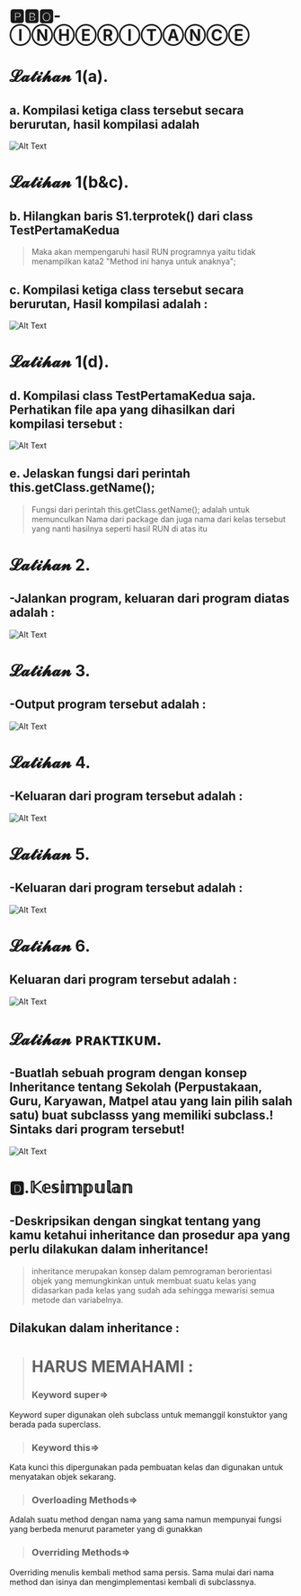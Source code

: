 # 🅿🅱🅾-ⒾⓃⒽⒺⓇⒾⓉⒶⓃⒸⒺ 

# 𝓛𝓪𝓽𝓲𝓱𝓪𝓷 1(a).
 ## a. Kompilasi ketiga class tersebut secara berurutan, hasil kompilasi adalah
![Alt Text](https://github.com/rendiwibawa/PBO-INHERITANCE/blob/master/Latihan1.PNG)

# 𝓛𝓪𝓽𝓲𝓱𝓪𝓷 1(b&c).
## b. Hilangkan baris S1.terprotek() dari class TestPertamaKedua
> Maka akan mempengaruhi hasil RUN programnya yaitu tidak menampilkan kata2 "Method ini hanya untuk anaknya";
## c. Kompilasi ketiga class tersebut secara berurutan, Hasil kompilasi adalah :
![Alt Text](https://github.com/rendiwibawa/PBO-INHERITANCE/blob/master/Latihan1b%26c.PNG)

# 𝓛𝓪𝓽𝓲𝓱𝓪𝓷 1(d).
## d. Kompilasi class TestPertamaKedua saja. Perhatikan file apa yang dihasilkan dari kompilasi tersebut :
![Alt Text](https://github.com/rendiwibawa/PBO-INHERITANCE/blob/master/Latihan1d.PNG)

## e. Jelaskan fungsi dari perintah this.getClass.getName();
> Fungsi dari perintah this.getClass.getName(); adalah untuk memunculkan Nama dari package dan juga nama dari kelas tersebut yang nanti hasilnya seperti hasil RUN di atas itu

# 𝓛𝓪𝓽𝓲𝓱𝓪𝓷 2.
## -Jalankan program, keluaran dari program diatas adalah :
![Alt Text](https://github.com/rendiwibawa/PBO-INHERITANCE/blob/master/Latihan2.PNG)

# 𝓛𝓪𝓽𝓲𝓱𝓪𝓷 3.
## -Output program tersebut adalah :
![Alt Text](https://github.com/rendiwibawa/PBO-INHERITANCE/blob/master/Latihan3.PNG)

# 𝓛𝓪𝓽𝓲𝓱𝓪𝓷 4.
## -Keluaran dari program tersebut adalah :
![Alt Text](https://github.com/rendiwibawa/PBO-INHERITANCE/blob/master/Latihan4.PNG)

# 𝓛𝓪𝓽𝓲𝓱𝓪𝓷 5.
## -Keluaran dari program tersebut adalah :
![Alt Text](https://github.com/rendiwibawa/PBO-INHERITANCE/blob/master/Latihan5.PNG)

# 𝓛𝓪𝓽𝓲𝓱𝓪𝓷 6.
## Keluaran dari program tersebut adalah :
![Alt Text](https://github.com/rendiwibawa/PBO-INHERITANCE/blob/master/Latihan6.PNG)

# 𝓛𝓪𝓽𝓲𝓱𝓪𝓷 ᴘʀᴀᴋᴛɪᴋᴜᴍ.
## -Buatlah sebuah program dengan konsep Inheritance tentang Sekolah (Perpustakaan, Guru, Karyawan, Matpel atau yang lain pilih salah       satu) buat subclasss yang memiliki subclass.! Sintaks dari program tersebut!
![Alt Text](https://github.com/rendiwibawa/PBO-INHERITANCE/blob/master/Praktikum.PNG)

# 🅳.𝕂𝕖𝕤𝕚𝕞𝕡𝕦𝕝𝕒𝕟
## -Deskripsikan dengan singkat tentang yang kamu ketahui inheritance dan prosedur apa yang perlu dilakukan dalam inheritance!
>  inheritance merupakan konsep dalam pemrograman berorientasi objek yang memungkinkan
untuk membuat suatu kelas yang didasarkan pada kelas yang sudah ada sehingga mewarisi
semua metode dan variabelnya.

## Dilakukan dalam inheritance :
> # HARUS MEMAHAMI :
>### Keyword super=>
Keyword super digunakan oleh subclass untuk memanggil konstuktor yang berada pada superclass.

>### Keyword this=>
Kata kunci this dipergunakan pada pembuatan kelas dan digunakan untuk menyatakan objek sekarang.

>### Overloading Methods=>
Adalah suatu method dengan nama yang sama namun mempunyai fungsi yang berbeda menurut parameter yang di gunakkan

>### Overriding Methods=>
Overriding menulis kembali method sama persis. Sama mulai dari nama method dan isinya dan mengimplementasi kembali di subclassnya.
